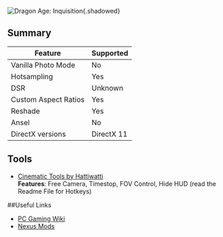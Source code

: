 ![Dragon Age: Inquisition](Images\dai_header.png "Shot by ItsYFP"){.shadowed}

## Summary

Feature | Supported
--|--
Vanilla Photo Mode | No
Hotsampling | Yes
DSR | Unknown
Custom Aspect Ratios | Yes
Reshade | Yes 
Ansel | No
DirectX versions | DirectX 11
 
## Tools

* [Cinematic Tools by Hattiwatti](http://cinetools.xyz/games/)  
**Features**: Free Camera, Timestop, FOV Control, Hide HUD (read the Readme File for Hotkeys) 

##Useful Links

* [PC Gaming Wiki](https://pcgamingwiki.com/wiki/Dragon_Age:_Inquisition)
* [Nexus Mods](https://www.nexusmods.com/dragonageinquisition)
